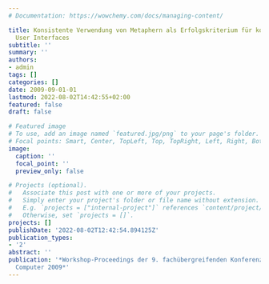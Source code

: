 ```yaml
---
# Documentation: https://wowchemy.com/docs/managing-content/

title: Konsistente Verwendung von Metaphern als Erfolgskriterium für komplexe Tangible
  User Interfaces
subtitle: ''
summary: ''
authors:
- admin
tags: []
categories: []
date: 2009-09-01-01
lastmod: 2022-08-02T14:42:55+02:00
featured: false
draft: false

# Featured image
# To use, add an image named `featured.jpg/png` to your page's folder.
# Focal points: Smart, Center, TopLeft, Top, TopRight, Left, Right, BottomLeft, Bottom, BottomRight.
image:
  caption: ''
  focal_point: ''
  preview_only: false

# Projects (optional).
#   Associate this post with one or more of your projects.
#   Simply enter your project's folder or file name without extension.
#   E.g. `projects = ["internal-project"]` references `content/project/deep-learning/index.md`.
#   Otherwise, set `projects = []`.
projects: []
publishDate: '2022-08-02T12:42:54.894125Z'
publication_types:
- '2'
abstract: ''
publication: '*Workshop-Proceedings der 9. fachübergreifenden Konferenz Mensch und
  Computer 2009*'
---
```

